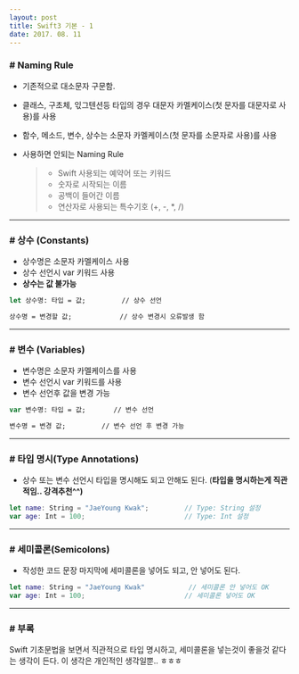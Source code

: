 ```yaml
---
layout: post
title: Swift3 기본 - 1
date: 2017. 08. 11
---
```


### # Naming Rule
 * 기존적으로 대소문자 구문함.
 * 클래스, 구초체, 읷그텐션등 타입의 경우 대문자 카멜케이스(첫 문자를 대문자로 사용)를 사용
 * 함수, 메소드, 변수, 상수는 소문자 카멜케이스(첫 문자를 소문자로 사용)를 사용

 * 사용하면 안되는 Naming Rule
	> - Swift 사용되는 예약어 또는 키워드
	> - 숫자로 시작되는 이름
	> - 공백이 들어간 이름
	> - 연산자로 사용되는 특수기호 (+, -, *, /)

- - -

### # 상수 (Constants)
 * 상수명은 소문자 카멜케이스 사용
 * 상수 선언시 var 키워드 사용
 * **상수는 값 불가능**

```swift
let 상수명: 타입 = 값;		 // 상수 선언

상수명 = 변경할 값;			// 상수 변경시 오류발생 함
```

- - - -

### # 변수 (Variables)
 * 변수명은 소문자 카멜케이스를 사용
 * 변수 선언시 var 키워드를 사용
 * 변수 선언후 값을 변경 가능

```swift
var 변수명: 타입 = 값;	   // 변수 선언

변수명 = 변경 값;			// 변수 선언 후 변경 가능
```

- - -

### # 타입 명시(Type Annotations)
 * 상수 또는 변수 선언시 타입을 명시해도 되고 안해도 된다. (**타입을 명시하는게 직관적임.. 강격추천^^)**

```swift
let name: String = "JaeYoung Kwak";			// Type: String 설정
var age: Int = 100;							// Type: Int 설정
```

- - - -

### # 세미콜론(Semicolons)
 * 작성한 코드 문장 마지막에 세미콜론을 넣어도 되고, 안 넣어도 된다.

```swift
let name: String = "JaeYoung Kwak"			 // 세미콜론 안 넣어도 OK
var age: Int = 100;							// 세미콜론 넣어도 OK
```

- - -

### # 부록
Swift 기초문법을 보면서 직관적으로 타입 명시하고, 세미콜론을 넣는것이 좋을것 같다는 생각이 든다.
이 생각은 개인적인 생각일뿐.. ㅎㅎㅎ


